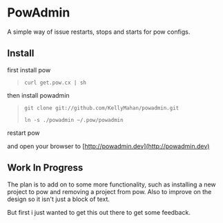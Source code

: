 PowAdmin
========

A simple way of issue restarts, stops and starts for pow configs.

Install
-------

first install pow

> `curl get.pow.cx | sh`

then install powadmin

> `git clone git://github.com/KellyMahan/powadmin.git`
>
> `ln -s ./powadmin ~/.pow/powadmin`

restart pow

and open your browser to [http://powadmin.dev](http://powadmin.dev)

Work In Progress
----------------

The plan is to add on to some more functionality, such as installing a new project to pow and removing a project from pow. Also to improve on the design so it isn't just a block of text. 

But first i just wanted to get this out there to get some feedback.
